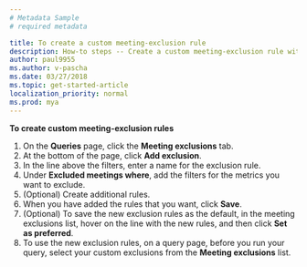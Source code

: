 ```yaml
---
# Metadata Sample
# required metadata

title: To create a custom meeting-exclusion rule
description: How-to steps -- Create a custom meeting-exclusion rule with Workplace Analytics. 
author: paul9955
ms.author: v-pascha
ms.date: 03/27/2018
ms.topic: get-started-article
localization_priority: normal 
ms.prod: mya
---
```


**To create custom meeting-exclusion rules**

1. On the **Queries** page, click the **Meeting exclusions** tab.
2. At the bottom of the page, click **Add exclusion**.
3. In the line above the filters, enter a name for the exclusion rule.
4. Under **Excluded meetings where**, add the filters for the metrics you want to exclude.
5. (Optional) Create additional rules.
6. When you have added the rules that you want, click **Save**.
7. (Optional) To save the new exclusion rules as the default, in the meeting exclusions list, hover on the line with the new rules, and then click **Set as preferred**.
8. To use the new exclusion rules, on a query page, before you run your query, select your custom exclusions from the **Meeting exclusions** list.